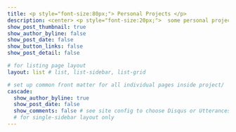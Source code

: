 ```yaml
---
title: <p style="font-size:80px;"> Personal Projects </p>
description: <center> <p style="font-size:20px;">  some personal projects that I spent way too much of my free time on! </p> </center>
show_post_thumbnail: true
show_author_byline: false
show_post_date: false
show_button_links: false
show_post_detail: false

# for listing page layout
layout: list # list, list-sidebar, list-grid

# set up common front matter for all individual pages inside project/
cascade:    
  show_author_byline: true
  show_post_date: false
  show_comments: false # see site config to choose Disqus or Utterances
  # for single-sidebar layout only
---
```



